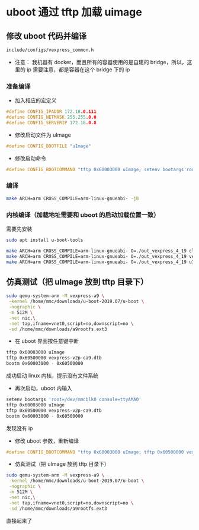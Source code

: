 # uboot 通过 tftp 加载 uimage

## 修改 uboot 代码并编译

```sh
include/configs/vexpress_common.h
```

- 注意：
  我机器有 docker，而且所有的容器使用的是自建的 bridge，所以，这里的 ip 需要注意，都是容器在这个 bridge 下的 ip

### 准备编译

- 加入相应的宏定义

```c
#define CONFIG_IPADDR 172.18.0.111
#define CONFIG_NETMASK 255.255.0.0
#define CONFIG_SERVERIP 172.18.0.8
```

- 修改启动文件为 uImage

```c
#define CONFIG_BOOTFILE "uImage"
```

- 修改启动命令

```c
#define CONFIG_BOOTCOMMAND "tftp 0x60003000 uImage; setenv bootargs'root=/dev/mmcblk0 console=ttyAMA0'; bootm 0x60003000"
```

### 编译

```sh
make ARCH=arm CROSS_COMPILE=arm-linux-gnueabi- -j8
```

### 内核编译（加载地址需要和 uboot 的启动加载位置一致）

需要先安装

```sh
sudo apt install u-boot-tools
```

```sh
make ARCH=arm CROSS_COMPILE=arm-linux-gnueabi- O=./out_vexpress_4_19 clean
make ARCH=arm CROSS_COMPILE=arm-linux-gnueabi- O=./out_vexpress_4_19 vexpress_defconfig
make ARCH=arm CROSS_COMPILE=arm-linux-gnueabi- O=./out_vexpress_4_19 uImage LOADADDR=0x60003000 -j8
```

## 仿真测试（把 uImage 放到 tftp 目录下）

```sh
sudo qemu-system-arm -M vexpress-a9 \
 -kernel /home/mmc/downloads/u-boot-2019.07/u-boot \
 -nographic \
 -m 512M \
 -net nic,\
 -net tap,ifname=vnet0,script=no,downscript=no \
 -sd /home/mmc/downloads/a9rootfs.ext3
```

- 在 uboot 界面按任意键中断

```sh
tftp 0x60003000 uImage
tftp 0x60500000 vexpress-v2p-ca9.dtb
bootm 0x60003000 - 0x60500000
```

成功启动 linux 内核，提示没有文件系统

- 再次启动，uboot 内输入

```sh
setenv bootargs 'root=/dev/mmcblk0 console=ttyAMA0'
tftp 0x60003000 uImage
tftp 0x60500000 vexpress-v2p-ca9.dtb
bootm 0x60003000 - 0x60500000
```

发现没有 ip

- 修改 uboot 参数，重新编译

```c
#define CONFIG_BOOTCOMMAND "tftp 0x60003000 uImage; tftp 0x60500000 vexpress-v2p-ca9.dtb; setenv bootargs \"root=/dev/mmcblk0 console=ttyAMA0\"; bootm 0x60003000 - 0x60500000"
```

- 仿真测试（把 uImage 放到 tftp 目录下）

```sh
sudo qemu-system-arm -M vexpress-a9 \
 -kernel /home/mmc/downloads/u-boot-2019.07/u-boot \
 -nographic \
 -m 512M \
 -net nic,\
 -net tap,ifname=vnet0,script=no,downscript=no \
 -sd /home/mmc/downloads/a9rootfs.ext3
```

直接起来了
